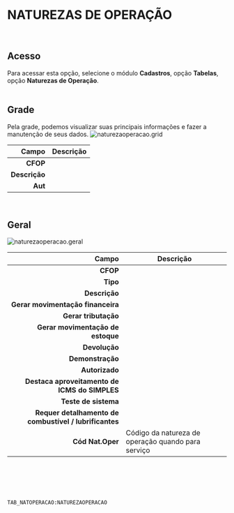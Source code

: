 # NATUREZAS DE OPERAÇÃO
<br>

## Acesso
Para acessar esta opção, selecione o módulo **Cadastros**, opção **Tabelas**, opção **Naturezas de Operação**.
<br>
<br>

## Grade
Pela grade, podemos visualizar suas principais informações e fazer a manutenção de seus dados.
![naturezaoperacao.grid](https://raw.githubusercontent.com/netforcews/docs-erp/master/cadastros/imagens/naturezaoperacao.grid.png)

Campo | Descrição
--:|---
**CFOP** | 
**Descrição** | 
**Aut** | 
<br>

## Geral
![naturezaoperacao.geral](https://raw.githubusercontent.com/netforcews/docs-erp/master/cadastros/imagens/naturezaoperacao.geral.png)

Campo | Descrição
--:|---
**CFOP** | 
**Tipo** | 
**Descrição** | 
**Gerar movimentação financeira** | 
**Gerar tributação** | 
**Gerar movimentação de estoque** | 
**Devolução** | 
**Demonstração** | 
**Autorizado** | 
**Destaca aproveitamento de ICMS do SIMPLES** | 
**Teste de sistema** | 
**Requer detalhamento de combustível / lubrificantes** | 
**Cód Nat.Oper** | Código da natureza de operação quando para serviço
<br>
<br>
<br>
<br>

```TAB_NATOPERACAO:NATUREZAOPERACAO```
